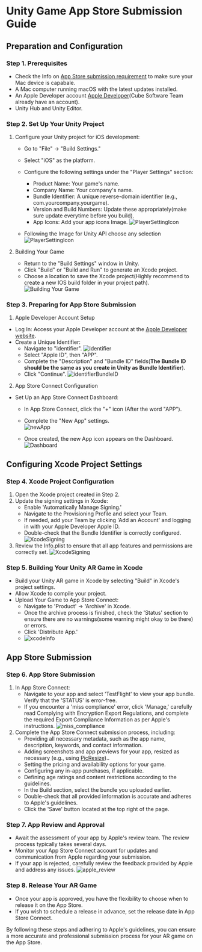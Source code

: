 # Unity Game App Store Submission Guide

## Preparation and Configuration

### Step 1. Prerequisites
- Check the Info on [App Store submission requirement](https://developer.apple.com/news/?id=jd9wcyov) to make sure your Mac device is capabale. 
- A Mac computer running macOS with the latest updates installed.
- An Apple Developer account [Apple Developer](https://developer.apple.com/)(Cube Software Team already have an account).
- Unity Hub and Unity Editor.

### Step 2. Set Up Your Unity Project

1. Configure your Unity project for iOS development:
   - Go to "File" -> "Build Settings."
   - Select "iOS" as the platform.
   - Configure the following settings under the "Player Settings" section:
     - Product Name: Your game's name.
     - Company Name: Your company's name.
     - Bundle Identifier: A unique reverse-domain identifier (e.g., com.yourcompany.yourgame).
     - Version and Build Numbers: Update these appropriately(make sure update everytime before you build).
     - App Icons: Add your app icons Image.
       ![PlayerSettingIcon](AppleDocumentation/playerSettingIcon.jpg)

   - Following the Image for Unity API choose any selection
    ![PlayerSettingIcon](AppleDocumentation/playerSetting.jpg)

2. Building Your Game

   - Return to the "Build Settings" window in Unity.
   - Click "Build" or "Build and Run" to generate an Xcode project.
   - Choose a location to save the Xcode project(Highly recommend to create a new IOS build folder in your project path).
     ![Building Your Game](AppleDocumentation/buildSetting.jpg)
### Step 3. Preparing for App Store Submission

1. Apple Developer Account Setup

- Log In: Access your Apple Developer account at the [Apple Developer website](https://developer.apple.com/).
- Create a Unique Identifier:
  - Navigate to "identifier".
   ![identifier](AppleDocumentation/certificate.jpg)
  - Select "Apple ID", then "APP".
  - Complete the "Description" and "Bundle ID" fields(**The Bundle ID should be the same as you create in Unity as Bundle Identifier**).
  - Click "Continue".
    ![identifierBundleID](AppleDocumentation/Certificate_detail.jpg)


2. App Store Connect Configuration

- Set Up an App Store Connect Dashboard:
  - In App Store Connect, click the "+" icon (After the word "APP").
  - Complete the "New App" settings.  
  ![newApp](AppleDocumentation/newApp.PNG)
    
  - Once created, the new App icon appears on the Dashboard.
    ![Dashboard](AppleDocumentation/Dashboard.PNG)

## Configuring Xcode Project Settings

### Step 4. Xcode Project Configuration

1. Open the Xcode project created in Step 2.
2. Update the signing settings in Xcode:
   - Enable 'Automatically Manage Signing.'
   - Navigate to the Provisioning Profile and select your Team.
   - If needed, add your Team by clicking 'Add an Account' and logging in with your Apple Developer Apple ID.
   - Double-check that the Bundle Identifier is correctly configured.
     ![XcodeSigning](AppleDocumentation/singing_page.PNG)
3. Review the Info.plist to ensure that all app features and permissions are correctly set.
    ![XcodeSigning](AppleDocumentation/xcode_info.PNG)
### Step 5. Building Your Unity AR Game in Xcode

- Build your Unity AR game in Xcode by selecting "Build" in Xcode's project settings.
- Allow Xcode to compile your project.
- Upload Your Game to App Store Connect:
   - Navigate to 'Product' -> 'Archive' in Xcode.
   - Once the archive process is finished, check the 'Status' section to ensure there are no warnings(some warning might okay to be there) or errors.
   - Click 'Distribute App.'
   - ![xcodeInfo](AppleDocumentation/xcode_info.PNG)
## App Store Submission

### Step 6. App Store Submission
1. In App Store Connect:
   - Navigate to your app and select 'TestFlight' to view your app bundle. Verify that the 'STATUS' is error-free.
   - If you encounter a 'miss compliance' error, click 'Manage,' carefully read      Complying with Encryption Export Regulations, and complete the required         Export Compliance Information as per Apple's instructions.
     ![miss_compliance](AppleDocumentation/miss_compliance.jpg)
2. Complete the App Store Connect submission process, including:
   - Providing all necessary metadata, such as the app name, description, keywords, and contact information.
   - Adding screenshots and app previews for your app, resized as necessary (e.g., using [PicResize](https://picresize.com/))..
   - Setting the pricing and availability options for your game.
   - Configuring any in-app purchases, if applicable.
   - Defining age ratings and content restrictions according to the guidelines.
   - In the Build section, select the bundle you uploaded earlier.
   - Double-check that all provided information is accurate and adheres to Apple's guidelines.
   - Click the 'Save' button located at the top right of the page.

### Step 7. App Review and Approval

- Await the assessment of your app by Apple's review team. The review process typically takes several days.
- Monitor your App Store Connect account for updates and communication from Apple regarding your submission.
- If your app is rejected, carefully review the feedback provided by Apple and address any issues.
  ![apple_review](AppleDocumentation/submition_apple_review.PNG)

### Step 8. Release Your AR Game

- Once your app is approved, you have the flexibility to choose when to release it on the App Store.
- If you wish to schedule a release in advance, set the release date in App Store Connect.

By following these steps and adhering to Apple's guidelines, you can ensure a more accurate and professional submission process for your AR game on the App Store.
